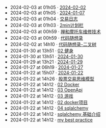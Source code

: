 - 2024-02-03 at 01h05 · [2024-02-02](2024-02-02)
- 2024-02-03 at 01h05 · [2024-01-07](2024-01-07)
- 2024-02-03 at 01h04 · [交易日志](交易日志)
- 2024-02-03 at 01h03 · [2min计划栏](2min计划栏)
- 2024-02-03 at 00h59 · [禅和摩托车维修技术](禅和摩托车维修技术)
- 2024-02-03 at 00h59 · [代码随想录](代码随想录)
- 2024-02-02 at 14h10 · [代码随想录-二叉树](代码随想录-二叉树)
- 2024-01-30 at 13h51 · [02 健身](02%20健身)
- 2024-01-30 at 13h51 · [2024-01-30](2024-01-30)
- 2024-01-29 at 13h21 · [2024-01-29](2024-01-29)
- 2024-01-27 at 06h19 · [2024-01-27](2024-01-27)
- 2024-01-22 at 15h07 · [2024-01-22](2024-01-22)
- 2024-01-22 at 14h26 · [股票交易思维模型](股票交易思维模型)
- 2024-01-22 at 14h12 · [02 Docker](02%20Docker)
- 2024-01-22 at 14h12 · [03 OpenApi](03%20OpenApi)
- 2024-01-22 at 14h12 · [03 游戏](03%20游戏)
- 2024-01-22 at 14h12 · [02 docker项目](02%20docker项目)
- 2024-01-22 at 14h12 · [04 sqlalchemy](04%20sqlalchemy)
- 2024-01-22 at 14h12 · [sqlalchemy 基础介绍](sqlalchemy%20基础介绍)
- 2024-01-22 at 14h12 · [my best practice](my%20best%20practice)
